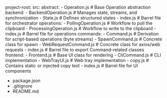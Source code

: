 project-root:
  src:
    abstract:
      - Operation.js              # Base Operation abstraction
    backend:
      - BackendOperation.js       # Manages state, streams, and synchronization
      - State.js                  # Defines structured states
      - index.js                  # Barrel file for orchestrator
    operations:
      - PollingOperation.js       # Workflow to poll the clipboard
      - ProcessingOperation.js    # Workflow to write to the clipboard
      - index.js                  # Barrel file for operations
    commands:
      - Command.js                # Derivation for script-based operations (byte streams)
      - SpawnCommand.js           # Concrete class for spawn
      - WebRequestCommand.js      # Concrete class for axios/web requests
      - index.js                  # Barrel file to export Command-related classes
    frontend:
      - Frontend.js               # Base UI class for rendering
      - CliCommand.js                    # CLI implementation
      - WebTrayUI.js              # Web tray implementation
      - copy.js                   # Contains static or injected copy text
      - index.js                  # Barrel file for UI components
  - package.json
  - .gitignore
  - README.md
